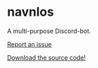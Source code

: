 # navnlos
 A multi-purpose Discord-bot.


[Report an issue](https://bit.ly/navnlos-issues)

[Download the source code!](https://github.com/joseywoermann/navnlos/releases)
